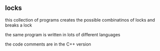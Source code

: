 ## locks
this collection of programs creates the possible combinatinos of locks and breaks a lock 

the same program is written in lots of different languages

the code comments are in the C++ version
